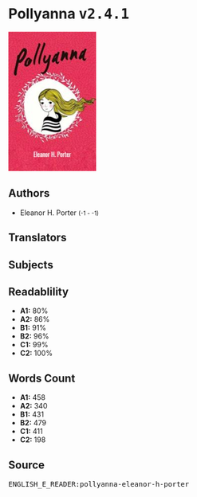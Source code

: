 # Pollyanna <kbd>v2.4.1</kbd>

![](./cover.medium.jpg "")

## Authors


 - Eleanor H. Porter <small>(-1 - -1)</small>

## Translators



## Subjects



## Readablility


 - **A1:** 80%
 - **A2:** 86%
 - **B1:** 91%
 - **B2:** 96%
 - **C1:** 99%
 - **C2:** 100%

## Words Count


 - **A1:** 458
 - **A2:** 340
 - **B1:** 431
 - **B2:** 479
 - **C1:** 411
 - **C2:** 198

## Source


<kbd>ENGLISH_E_READER:pollyanna-eleanor-h-porter</kbd>
